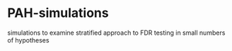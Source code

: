 # PAH-simulations
simulations to examine stratified approach to FDR testing in small numbers of hypotheses
